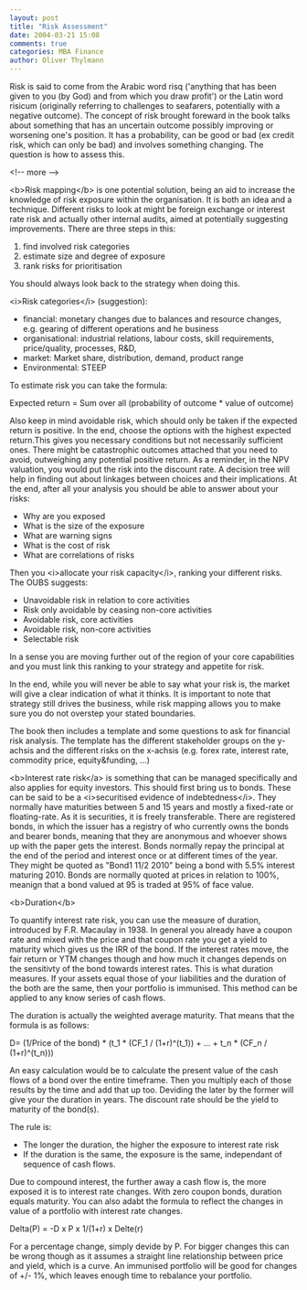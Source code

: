 ```yaml
---
layout: post
title: "Risk Assessment"
date: 2004-03-21 15:08
comments: true
categories: MBA Finance
author: Oliver Thylmann
---
```



Risk is said to come from the Arabic word risq ('anything that has been given to you (by God) and from which you draw profit') or the Latin word risicum (originally referring to challenges to seafarers, potentially with a negative outcome). The concept of risk brought foreward in the book talks about  something that has an uncertain outcome possibly improving or worsening one's position. It has a probability, can be good or bad (ex credit risk, which can only be bad) and involves something changing. The question is how to assess this.


&lt;!-- more --&gt;


&lt;b&gt;Risk mapping&lt;/b&gt; is one potential solution, being an aid to increase the knowledge of risk exposure within the organisation. It is both an idea and a technique. Different risks to look at might be foreign exchange or interest rate risk and actually other internal audits, aimed at potentially suggesting improvements. There are three steps in this:

1. find involved risk categories
2. estimate size and degree of exposure
3. rank risks for prioritisation

You should always look back to the strategy when doing this. 

&lt;i&gt;Risk categories&lt;/i&gt; (suggestion):
- financial: monetary changes due to balances and resource changes, e.g. gearing of different operations and he business
- organisational: industrial relations, labour costs, skill requirements, price/quality, processes, R&amp;D, 
- market: Market share, distribution, demand, product range
- Environmental: STEEP

To estimate risk you can take the formula:

Expected return = Sum over all (probability of outcome * value of outcome)

Also keep in mind avoidable risk, which should only be taken if the expected return is positive. In the end, choose the options with the highest expected return.This gives you necessary conditions but not necessarily sufficient ones. There might be catastrophic outcomes attached that you need to avoid, outweighing any potential positive return. As a reminder, in the NPV valuation, you would put the risk into the discount rate. A decision tree will help in finding out about linkages between choices and their implications. At the end, after all your analysis you should be able to answer about your risks:
- Why are you exposed
- What is the size of the exposure
- What are warning signs
- What is the cost of risk
- What are correlations of risks

Then you &lt;i&gt;allocate your risk capacity&lt;/i&gt;, ranking your different risks. The OUBS suggests:
- Unavoidable risk in relation to core activities
- Risk only avoidable by ceasing non-core activities
- Avoidable risk, core activities
- Avoidable risk, non-core activities
- Selectable risk

In a sense you are moving further out of the region of your core capabilities and you must link this ranking to your strategy and appetite for risk.

In the end, while you will never be able to say what your risk is, the market will give a clear indication of what it thinks. It is important to note that strategy still drives the business, while risk mapping allows you to make sure you do not overstep your stated boundaries.

The book then includes a template and some questions to ask for financial risk analysis. The template has the different stakeholder groups on the y-achsis and the different risks on the x-achsis (e.g. forex rate, interest rate, commodity price, equity&amp;funding, ...)

&lt;b&gt;Interest rate risk&lt;/a&gt; is something that can be managed specifically and also applies for equity investors. This should first bring us to bonds. These can be said to be a &lt;i&gt;securitised evidence of indebtedness&lt;/i&gt;. They normally have maturities between 5 and 15 years and mostly a fixed-rate or floating-rate. As it is securities, it is freely transferable. There are registered bonds, in which the issuer has a registry of who currently owns the bonds and bearer bonds, meaning that they are anonymous and whoever shows up with the paper gets the interest. Bonds normally repay the principal at the end of the period and interest once or at different times of the year. They might be quoted as &quot;Bond1 11/2 2010&quot; being a bond with 5.5% interest maturing 2010. Bonds are normally quoted at prices in relation to 100%, meanign that a bond valued at 95 is traded at 95% of face value.

&lt;b&gt;Duration&lt;/b&gt;

To quantify interest rate risk, you can use the measure of duration, introduced by F.R. Macaulay in 1938. In general you already have a coupon rate and mixed with the price and that coupon rate you get a yield to maturity which gives us the IRR of the bond. If the interest rates move, the fair return or YTM changes though and how much it changes depends on the sensitivty of the bond towards interest rates. This  is what duration measures. If your assets equal those of your liabilities and the duration of the both are the same, then your portfolio is immunised. This method can be applied to any know series of cash flows.

The duration is actually the weighted average maturity. That means that the formula is as follows:

D= (1/Price of the bond) * (t_1 * (CF_1 / (1+r)^(t_1)) + ... + t_n * (CF_n / (1+r)^(t_n)))

An easy calculation would be to calculate the present value of the cash flows of a bond over the entire timeframe. Then you multiply each of those results by the time and add that up too. Deviding the later by the former will give your the duration in years. The discount rate should be the yield to maturity of the bond(s).

The rule is:
- The longer the duration, the higher the exposure to interest rate risk
- If the duration is the same, the exposure is the same, independant of sequence of cash flows.

Due to compound interest, the further away a cash flow is, the more exposed it is to interest rate changes. With zero coupon bonds, duration equals maturity. You can also adabt the formula to reflect the changes in value of a portfolio with interest rate changes.

Delta(P) = -D x P x 1/(1+r) x Delte(r)

For a percentage change, simply devide by P. For bigger changes this can be wrong though as it assumes a straight line relationship between price and yield, which is a curve. An immunised portfolio will be good for changes of +/- 1%, which leaves enough time to rebalance your portfolio.


